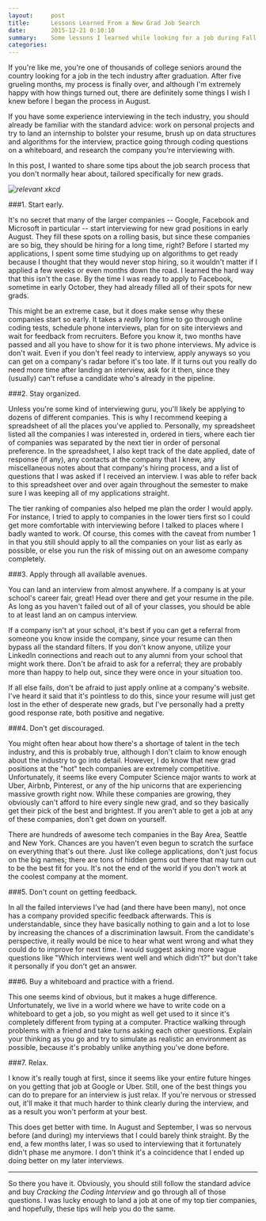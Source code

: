 ```yaml
---
layout:     post
title:      Lessons Learned From a New Grad Job Search
date:       2015-12-21 0:10:10
summary:    Some lessons I learned while looking for a job during Fall 2015.
categories: 
---
```


If you're like me, you're one of thousands of college seniors around the country looking for a job in the tech industry after graduation. After five grueling months, my process is finally over, and although I'm extremely happy with how things turned out, there are definitely some things I wish I knew before I began the process in August. 

If you have some experience interviewing in the tech industry, you should already be familiar with the standard advice: work on personal projects and try to land an internship to bolster your resume, brush up on data structures and algorithms for the interview, practice going through coding questions on a whiteboard, and research the company you're interviewing with. 

In this post, I wanted to share some tips about the job search process that you don't normally hear about, tailored specifically for new grads.

_![relevant xkcd](http://imgs.xkcd.com/comics/job_interview.png)_

###1. Start early.

It's no secret that many of the larger companies -- Google, Facebook and Microsoft in particular -- start interviewing for new grad positions in early August. They fill these spots on a rolling basis, but since these companies are so big, they should be hiring for a long time, right? Before I started my applications, I spent some time studying up on algorithms to get ready because I thought that they would never stop hiring, so it wouldn't matter if I applied a few weeks or even months down the road. I learned the hard way that this isn't the case. By the time I was ready to apply to Facebook, sometime in early October, they had already filled all of their spots for new grads.

This might be an extreme case, but it does make sense why these companies start so early. It takes a _really_ long time to go through online coding tests, schedule phone interviews, plan for on site interviews and wait for feedback from recruiters. Before you know it, two months have passed and all you have to show for it is two phone interviews. My advice is don't wait. Even if you don't feel ready to interview, apply anyways so you can get on a company's radar before it's too late. If it turns out you really do need more time after landing an interview, ask for it then, since they (usually) can't refuse a candidate who's already in the pipeline.

###2. Stay organized.

Unless you're some kind of interviewing guru, you'll likely be applying to dozens of different companies. This is why I recommend keeping a spreadsheet of all the places you've applied to. Personally, my spreadsheet listed all the companies I was interested in, ordered in tiers, where each tier of companies was separated by the next tier in order of personal preference. In the spreadsheet, I also kept track of the date applied, date of response (if any), any contacts at the company that I knew, any miscellaneous notes about that company's hiring process, and a list of questions that I was asked if I received an interview. I was able to refer back to this spreadsheet over and over again throughout the semester to make sure I was keeping all of my applications straight.

The tier ranking of companies also helped me plan the order I would apply. For instance, I tried to apply to companies in the lower tiers first so I could get more comfortable with interviewing before I talked to places where I badly wanted to work. Of course, this comes with the caveat from number 1 in that you still should apply to all the companies on your list as early as possible, or else you run the risk of missing out on an awesome company completely.

###3. Apply through all available avenues.

You can land an interview from almost anywhere. If a company is at your school's career fair, great! Head over there and get your resume in the pile. As long as you haven't failed out of all of your classes, you should be able to at least land an on campus interview.

If a company isn't at your school, it's best if you can get a referral from someone you know inside the company, since your resume can then bypass all the standard filters. If you don't know anyone, utilize your LinkedIn connections and reach out to any alumni from your school that might work there. Don't be afraid to ask for a referral; they are probably more than happy to help out, since they were once in your situation too.

If all else fails, don't be afraid to just apply online at a company's website. I've heard it said that it's pointless to do this, since your resume will just get lost in the ether of desperate new grads, but I've personally had a pretty good response rate, both positive and negative.

###4. Don't get discouraged.

You might often hear about how there's a shortage of talent in the tech industry, and this is probably true, although I don't claim to know enough about the industry to go into detail. However, I do know that new grad positions at the "hot" tech companies are extremely competitive. Unfortunately, it seems like every Computer Science major wants to work at Uber, Airbnb, Pinterest, or any of the hip unicorns that are experiencing massive growth right now. While these companies are growing, they obviously can't afford to hire every single new grad, and so they basically get their pick of the best and brightest. If you aren't able to get a job at any of these companies, don't get down on yourself.

There are hundreds of awesome tech companies in the Bay Area, Seattle and New York. Chances are you haven't even begun to scratch the surface on everything that's out there. Just like college applications, don't just focus on the big names; there are tons of hidden gems out there that may turn out to be the best fit for you. It's not the end of the world if you don't work at the coolest company at the moment.

###5. Don't count on getting feedback.

In all the failed interviews I've had (and there have been many), not once has a company provided specific feedback afterwards. This is understandable, since they have basically nothing to gain and a lot to lose by increasing the chances of a discrimination lawsuit. From the candidate's perspective, it really would be nice to hear what went wrong and what they could do to improve for next time. I would suggest asking more vague questions like "Which interviews went well and which didn't?" but don't take it personally if you don't get an answer.

###6. Buy a whiteboard and practice with a friend.

This one seems kind of obvious, but it makes a huge difference. Unfortunately, we live in a world where we have to write code on a whiteboard to get a job, so you might as well get used to it since it's completely different from typing at a computer. Practice walking through problems with a friend and take turns asking each other questions. Explain your thinking as you go and try to simulate as realistic an environment as possible, because it's probably unlike anything you've done before.

###7. Relax.

I know it's really tough at first, since it seems like your entire future hinges on you getting that job at Google or Uber. Still, one of the best things you can do to prepare for an interview is just relax. If you're nervous or stressed out, it'll make it that much harder to think clearly during the interview, and as a result you won't perform at your best. 

This does get better with time. In August and September, I was so nervous before (and during) my interviews that I could barely think straight. By the end, a few months later, I was so used to interviewing that it fortunately didn't phase me anymore. I don't think it's a coincidence that I ended up doing better on my later interviews.

---

So there you have it. Obviously, you should still follow the standard advice and buy _Cracking the Coding Interview_ and go through all of those questions. I was lucky enough to land a job at one of my top tier companies, and hopefully, these tips will help you do the same.